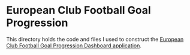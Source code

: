 # **European Club Football Goal Progression**

This directory holds the code and files I used to construct the [European Club Football Goal Progression Dashboard application](https://public.tableau.com/app/profile/deepak.mani6452/viz/EuropeanClubFootballGoalProgressionDashboard/GoalProgressionDashboard).



